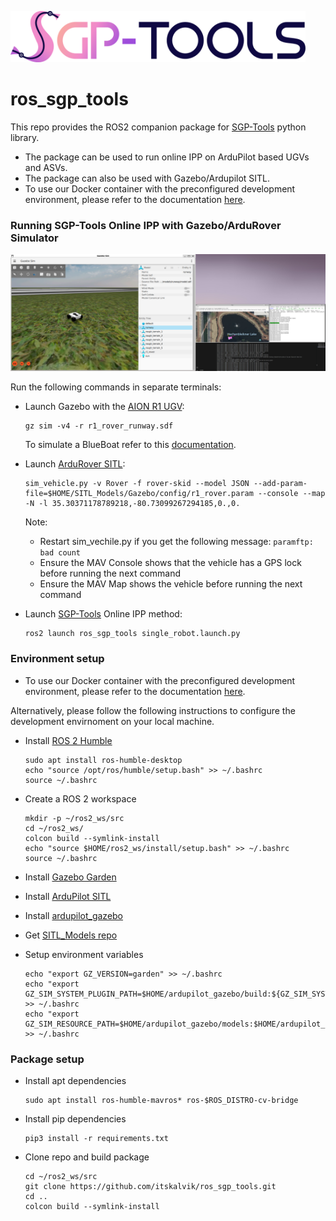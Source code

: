 <div style="text-align:left">
<p><a href="http://itskalvik.com/sgp-tools">
<img width="472" src=".assets/SGP-Tools.png">
</a></p>
</div>

# ros_sgp_tools
This repo provides the ROS2 companion package for [SGP-Tools](http://itskalvik.com/sgp-tools) python library. 

- The package can be used to run online IPP on ArduPilot based UGVs and ASVs. 
- The package can also be used with Gazebo/Ardupilot SITL.
- To use our Docker container with the preconfigured development environment, please refer to the documentation [here](https://github.com/itskalvik/docker-sgp-tools?tab=readme-ov-file#docker-sgp-tools). 

### Running SGP-Tools Online IPP with Gazebo/ArduRover Simulator

<div style="text-align:left">
<img width="1000" src=".assets/demo.png">
</a></p>
</div>

Run the following commands in separate terminals:

- Launch Gazebo with the [AION R1 UGV](https://github.com/ArduPilot/SITL_Models/blob/master/Gazebo/docs/AionR1.md):
    ```
    gz sim -v4 -r r1_rover_runway.sdf
    ```
    To simulate a BlueBoat refer to this [documentation](https://github.com/ArduPilot/SITL_Models/blob/master/Gazebo/docs/BlueBoat.md).

- Launch [ArduRover SITL](https://ardupilot.org/dev/docs/sitl-simulator-software-in-the-loop.html):
    ```
    sim_vehicle.py -v Rover -f rover-skid --model JSON --add-param-file=$HOME/SITL_Models/Gazebo/config/r1_rover.param --console --map -N -l 35.30371178789218,-80.73099267294185,0.,0.
    ```
    Note: 
    - Restart sim_vechile.py if you get the following message: ```paramftp: bad count```
    - Ensure the MAV Console shows that the vehicle has a GPS lock before running the next command
    - Ensure the MAV Map shows the vehicle before running the next command

- Launch [SGP-Tools](http://itskalvik.com/sgp-tools) Online IPP method:
    ```
    ros2 launch ros_sgp_tools single_robot.launch.py
    ```

### Environment setup
- To use our Docker container with the preconfigured development environment, please refer to the documentation [here](https://github.com/itskalvik/docker-sgp-tools?tab=readme-ov-file#docker-sgp-tools). 

Alternatively, please follow the following instructions to configure the development envirnoment on your local machine. 

- Install [ROS 2 Humble](https://docs.ros.org/en/humble/Installation/Ubuntu-Install-Debians.html#install-ros-2-packages)
  ```
  sudo apt install ros-humble-desktop
  echo "source /opt/ros/humble/setup.bash" >> ~/.bashrc
  source ~/.bashrc
  ```
- Create a ROS 2 workspace
  ```
  mkdir -p ~/ros2_ws/src
  cd ~/ros2_ws/
  colcon build --symlink-install
  echo "source $HOME/ros2_ws/install/setup.bash" >> ~/.bashrc
  source ~/.bashrc
  ```
- Install [Gazebo Garden](https://gazebosim.org/docs/garden/install_ubuntu)
- Install [ArduPilot SITL](https://ardupilot.org/dev/docs/building-setup-linux.html#building-setup-linux)
- Install [ardupilot_gazebo](https://github.com/ArduPilot/ardupilot_gazebo?tab=readme-ov-file#installation)
- Get [SITL_Models repo](https://github.com/ArduPilot/SITL_Models)
- Setup environment variables

  ```
  echo "export GZ_VERSION=garden" >> ~/.bashrc
  echo "export GZ_SIM_SYSTEM_PLUGIN_PATH=$HOME/ardupilot_gazebo/build:${GZ_SIM_SYSTEM_PLUGIN_PATH}" >> ~/.bashrc
  echo "export GZ_SIM_RESOURCE_PATH=$HOME/ardupilot_gazebo/models:$HOME/ardupilot_gazebo/worlds:$HOME/SITL_Models/Gazebo/models:$HOME/SITL_Models/Gazebo/worlds:$GZ_SIM_RESOURCE_PATH" >> ~/.bashrc
  ```

### Package setup

- Install apt dependencies 
  ```
  sudo apt install ros-humble-mavros* ros-$ROS_DISTRO-cv-bridge
  ```
- Install pip dependencies 
  ```
  pip3 install -r requirements.txt
  ```
- Clone repo and build package
  ```
  cd ~/ros2_ws/src
  git clone https://github.com/itskalvik/ros_sgp_tools.git
  cd ..
  colcon build --symlink-install
  ```